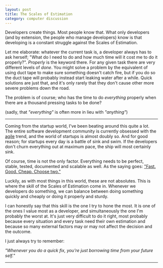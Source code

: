 ```yaml
---
layout: post
title: The Scales of Estimation
category: computer discussion
---
```


Developers create things.  Most people know that.  What only developers (and by
extension, the people who manage developers) know is that developing is
a constant struggle against the Scales of Estimation.

Let me elaborate: whatever the current task is, a developer always has to ask
herself; "What do I need to do and how much time will it cost me to do it
properly?".  _Properly_ is the keyword there.  For any given task there are
very different levels of _done_.  You might solve a problem by the equivalent
of using duct tape to make sure something doesn't catch fire, but if you do so
the duct tape will probably instead start leaking water after a while.  Quick
solutions are just that, and it's only rarely that they don't cause other more
severe problems down the road.

The problem is of course; who has the time to do _everything_ properly when there
are a thousand pressing tasks to be done?

(sadly, that _"everything"_ is often more in lieu with _"anything"_)

---

Coming from the startup world, I've been beating around this quite a lot.  The
entire software development community is currently obsessed with the
[agile][agile] trend, and the world of startups is almost doubly so.  And for
good reason; for startups every day is a battle of sink and swim.  If the
developers don't churn everything out at maximum pace, the ship will most
certainly sink.

Of course, time is not the only factor.  Everything needs to be perfect,
stable, tested, documented and scalable as well. As the saying goes:
["Fast. Good. Cheap. Choose two."][pmt]

Luckily, as with most things in this world, these are not absolutes. This is
where the skill of the Scales of Estimation come in.  Whenever we developers do
something, we can balance between doing something quickly and cheaply or doing
it properly and sturdy.

I can honestly say that this skill is the one I try to hone the most.  It is
one of the ones I value most as a developer, and simultaneously the one I'm
probably the worst at. It's just very difficult to do it right, most probably
because every situation and every task need their own estimation and because so
many external factors may or may not affect the decision and the outcome.

I just always try to remember:

_"Whenever you do a quick fix, you're just borrowing time from your future
self."_

---

[agile]: http://en.wikipedia.org/wiki/Agile_software_development
[pmt]: http://en.wikipedia.org/wiki/Project_management_triangle#Example
